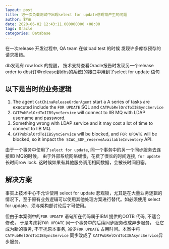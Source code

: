 ```yaml
---
layout: post
title: 记一次负载测试中出现select for update悲观锁产生的问题
author: 野猫
date: 2020-06-02 12:43:11.000000000 +08:00
tags: Oracle
categories: Database
---
```


在一次release 开发过程中, QA team 在做load test 的时候 发现许多库存预存的请求报错。

db发现有 row lock 的提醒， 技术支持查看Oracle报告时发现另一个release order to dbs(订单release到dbs的系统)的接口中用到了select for update 语句

## 以下是当时的业务逻辑

1. The agent `CatChinaReleaseOrderAgent` start a
A series of tasks are executed include the `FOR UPDATE` SQL and `CATPubRelOrdToIIBSyncService` 
2. ` CATPubRelOrdToIIBSyncService ` will connect to IIB MQ with LDAP username and password. 
3. Something wrong with LDAP service and it may cost a lot of time to connect to IIB MQ. 
4. ` CATPubRelOrdToIIBSyncService ` will be blocked, and `FOR UPDATE` will be blocked, so it impact the  `SCWC_SDF_reserveAvailableInventory` API. 

由于一个事务中使用了`select for update`, 同一个事务中的另一个同步服务去连接IIB MQ的时候， 由于外部系统网络缓慢，花费了很长的时间连接, `for update` 长时间row lock. 这时候如果有其他服务调用相同数据，会被长时间阻塞。

## 解决方案
事实上技术中心不允许使用 select for update 悲观锁，尤其是在大量业务逻辑的情况下，至于原有业务逻辑可以使用其他处理方案进行替代。如必须使用 select for update，须与架构部讨论后才可使用。

但由于本案例中的`FOR UPDATE` 语句所在代码属于IBM 提供的OOTB 代码, 不适合修改， 于是考虑将`FOR UPDATE` 同一个事务中的后续同步服务改成异步服务， 让它成为新的事务, 不干扰原本事务, 减少`FOR UPDATE` 占用时间。本案中将`CATPubRelOrdToIIBSyncService` 同步改成了  `CATPubRelOrdToIIBAsyncService`异步服务。
